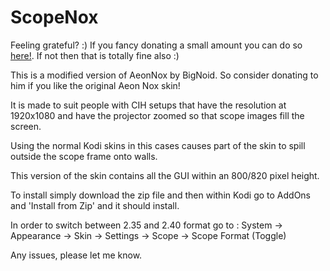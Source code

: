 # ScopeNox

Feeling grateful? :) If you fancy donating a small amount you can do so <a href="https://www.paypal.com/cgi-bin/webscr?cmd=_donations&business=YMD9V64RNLYDG&lc=IE&item_name=Funkd%20%2d%20Skin%20Modding&item_number=KODI&currency_code=EUR&bn=PP%2dDonationsBF%3abtn_donate_SM%2egif%3aNonHosted">here!</a>. If not then that is totally fine also :) 

This is a modified version of AeonNox by BigNoid. So consider donating to him if you like the original Aeon Nox skin!

It is made to suit people with CIH setups that have the resolution at 1920x1080 and have the projector zoomed so that scope images fill the screen.

Using the normal Kodi skins in this cases causes part of the skin to spill outside the scope frame onto walls.


This version of the skin contains all the GUI within an 800/820 pixel height. 

To install simply download the zip file and then within Kodi go to AddOns and 'Install from Zip' and it should install.


In order to switch between 2.35 and 2.40 format go to :
System -> Appearance -> Skin -> Settings -> Scope -> Scope Format (Toggle)

Any issues, please let me know.
